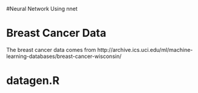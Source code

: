 #Neural Network Using nnet
<h1> Breast Cancer Data </h1>
<p>The breast cancer data comes from http://archive.ics.uci.edu/ml/machine-learning-databases/breast-cancer-wisconsin/ </p>
<h1> datagen.R </h1>


